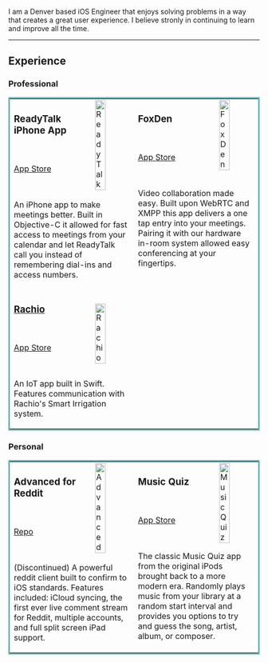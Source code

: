 I am a Denver based iOS Engineer that enjoys solving problems in a way that creates a great user experience. I believe stronly in continuing to learn and improve all the time.

---

## Experience

### Professional

<table bordercolor="#66b2b2">
  <tr>
    <td width="33%" valign="top">
      <a href="https://apps.apple.com/us/app/readytalk-conferencing/id776122148">
        <img src="https://is4-ssl.mzstatic.com/image/thumb/Purple62/v4/9e/69/09/9e690944-a6e7-19be-848b-04bfd8faf68e/mzl.vhvjjkqb.png/230x0w.webp" width="30%" alt="ReadyTalk" align="right" />
      </a>
      <h3>ReadyTalk iPhone App</h3>
      <br />
      <p><a href="https://apps.apple.com/us/app/readytalk-conferencing/id776122148">App Store</a></p>
      <br />
      <p>An iPhone app to make meetings better. Built in Objective-C it allowed for fast access to meetings from your calendar and let ReadyTalk call you instead of remembering dial-ins and access numbers.</p>
    </td>
    <td width="33%" valign="top">
      <a href="https://apps.apple.com/us/app/foxden/id1012044761">
        <img src="https://is2-ssl.mzstatic.com/image/thumb/Purple128/v4/70/05/50/700550ec-fab2-aa35-ed24-7d41cfc775fd/mzl.jxkyorqo.png/230x0w.webp" width="30%" alt="FoxDen" align="right" />
      </a>
      <h3>FoxDen</h3>
      <br/>
      <p><a href="https://apps.apple.com/us/app/foxden/id1012044761">App Store</a></p>
      <br/>
      <p>Video collaboration made easy. Built upon WebRTC and XMPP this app delivers a one tap entry into your meetings. Pairing it with our hardware in-room system allowed easy conferencing at your fingertips.</p>
    </td>
  </tr>
  <tr>
    <td width="33%" valign="top">
      <a href="https://apps.apple.com/us/app/rachio/id864325098">
        <img
          src="https://is2-ssl.mzstatic.com/image/thumb/Purple114/v4/a9/37/3f/a9373f18-c970-5f0b-62f6-22f6d0dbd8e5/AppIcon-0-0-1x_U007emarketing-0-0-0-4-0-0-sRGB-0-0-0-GLES2_U002c0-512MB-85-220-0-0.png/230x0w.webp"
          width="30%"
          alt="Rachio"
          align="right"
        />
        <h3>Rachio</h3>
      </a>
      <br/>
      <p><a href="https://apps.apple.com/us/app/rachio/id864325098">App Store</a></p>
      <br/>
      <p>An IoT app built in Swift. Features communication with Rachio's Smart Irrigation system.</p>
    </td>
  </tr>
</table>

### Personal

<table bordercolor="#66b2b2">
  <tr>
    <td width="33%" valign="top">
      <a href="https://github.com/made2k/AdvancedAppPublic">
        <img src="https://is5-ssl.mzstatic.com/image/thumb/Purple124/v4/dc/e6/09/dce609bb-b8d5-14e5-d443-f4640d9e6ca9/AppIcon-0-1x_U007emarketing-0-7-0-85-220.png/200x200bb.png" width="30%" alt="Advanced" align="right" />
      </a>
      <h3>Advanced for Reddit</h3>
      <br />
      <p><a href="https://github.com/made2k/AdvancedAppPublic">Repo</a></p>
      <br />
      <p>
        (Discontinued) A powerful reddit client built to confirm to iOS standards. Features included: iCloud syncing, the first ever live comment stream for Reddit, multiple accounts, and full split screen iPad support.
      </p>
    </td>
    <td width="33%" valign="top">
      <a href="https://apps.apple.com/us/app/music-quiz-know-your-library/id878463689">
        <img
          src="https://is3-ssl.mzstatic.com/image/thumb/Purple114/v4/fe/c3/0f/fec30f26-36d5-7797-f3d4-b9b827ddc0a4/AppIcon-0-0-1x_U007emarketing-0-0-0-6-0-0-sRGB-0-0-0-GLES2_U002c0-512MB-85-220-0-0.jpeg/460x0w.webp"
          width="30%"
          alt="Music Quiz"
          align="right"
        />
      </a>
      <h3>Music Quiz</h3>
      <br />
      <p><a href="https://apps.apple.com/us/app/music-quiz-know-your-library/id878463689">App Store</a></p>
      <br />
      <p>
        The classic Music Quiz app from the original iPods brought back to a more modern era. Randomly plays music from your library at a random start interval and provides you options to try and guess the song, artist, album, or composer.
      </p>
    </td>
  </tr>
</table>
